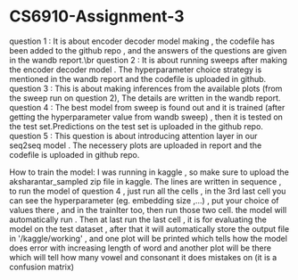 # CS6910-Assignment-3
question 1 : It is about encoder decoder model making , the codefile has been added to the  github repo , and the answers of the questions are given in  the wandb report.\br
question 2 : It is about running sweeps after making the encoder decoder model . The hyperparameter choice strategy is mentioned in the wandb report and the codefile is uploaded in github.
question 3 : This is about making inferences from the available plots (from the sweep run on question 2), The details are written in the wandb report.
question 4 : The best model from sweep is found out and it is trained (after getting the hyperparameter value from wandb sweep) , then it is tested on the test set.Predictions on the test set is uploaded in the github repo.
question 5 : This question is about introducing attention layer in our seq2seq model . The necessery plots are uploaded in report and the codefile is uploaded in github repo.

How to train the model:
I was running in kaggle , so make sure to upload the aksharantar_sampled zip file in kaggle.
The lines are written in sequence , to run the model of question 4 , just run all the cells , in the 3rd last cell you can see the hyperparameter (eg. embedding size ,...) , put your choice of values there , and in the trainIter too, then run those two cell. the model will automatically run . Then at last run the last cell , it is for evaluating the model on the test dataset , after that it will automatically store the output file in '/kaggle/working' , and one plot will be printed which tells how the model does error with increasing length of word and another plot will be there which will tell how many vowel and consonant it does mistakes on (it is a confusion matrix)
